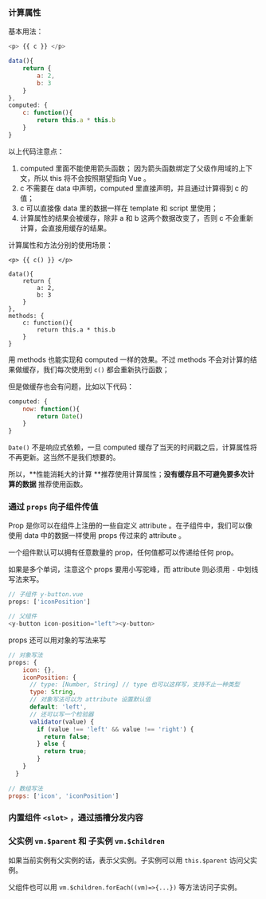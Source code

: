 ### 计算属性

基本用法：

```javascript
<p> {{ c }} </p>

data(){
	return {
		a: 2,
		b: 3
	}
},
computed: {
	c: function(){
		return this.a * this.b
	}
}
```

以上代码注意点：

1. computed 里面不能使用箭头函数；
   因为箭头函数绑定了父级作用域的上下文，所以 this 将不会按照期望指向 Vue 。
2. c 不需要在 data 中声明，computed 里直接声明，并且通过计算得到 c 的值；
3. c 可以直接像 data 里的数据一样在 template 和 script 里使用；
4. 计算属性的结果会被缓存，除非 a 和 b 这两个数据改变了，否则 c 不会重新计算，会直接用缓存的结果。

计算属性和方法分别的使用场景：

```
<p> {{ c() }} </p>

data(){
	return {
		a: 2,
		b: 3
	}
},
methods: {
	c: function(){
		return this.a * this.b
	}
}
```

用 methods 也能实现和 computed 一样的效果。不过 methods 不会对计算的结果做缓存，我们每次使用到 `c()` 都会重新执行函数；

但是做缓存也会有问题，比如以下代码：

```javascript
computed: {
	now: function(){
		return Date()
	}
}
```

`Date()` 不是响应式依赖，一旦 computed 缓存了当天的时间戳之后，计算属性将不再更新。这当然不是我们想要的。

所以，**性能消耗大的计算 **推荐使用计算属性；**没有缓存且不可避免要多次计算的数据** 推荐使用函数。

### 通过 `props` 向子组件传值

Prop 是你可以在组件上注册的一些自定义 attribute 。在子组件中，我们可以像使用 data 中的数据一样使用 props 传过来的 attribute 。

一个组件默认可以拥有任意数量的 prop，任何值都可以传递给任何 prop。

如果是多个单词，注意这个 props 要用小写驼峰，而 attribute 则必须用 `-` 中划线写法来写。

```javascript
// 子组件 y-button.vue
props: ['iconPosition']

// 父组件
<y-button icon-position="left"><y-button>
```

props 还可以用对象的写法来写

```javascript
// 对象写法
props: { 
    icon: {},
    iconPosition: {
      // type: [Number, String] // type 也可以这样写，支持不止一种类型
      type: String,
      // 对象写法可以为 attribute 设置默认值
      default: 'left',
      // 还可以写一个检验器
      validator(value) {
        if (value !== 'left' && value !== 'right') {
          return false;
        } else {
          return true;
        }
    }
  }
  
// 数组写法
props: ['icon', 'iconPosition'] 
```



### 内置组件 `<slot>` ，通过插槽分发内容

### 父实例 `vm.$parent` 和 子实例 `vm.$children`

如果当前实例有父实例的话，表示父实例。子实例可以用 `this.$parent` 访问父实例。

父组件也可以用 `vm.$children.forEach((vm)=>{...})` 等方法访问子实例。



